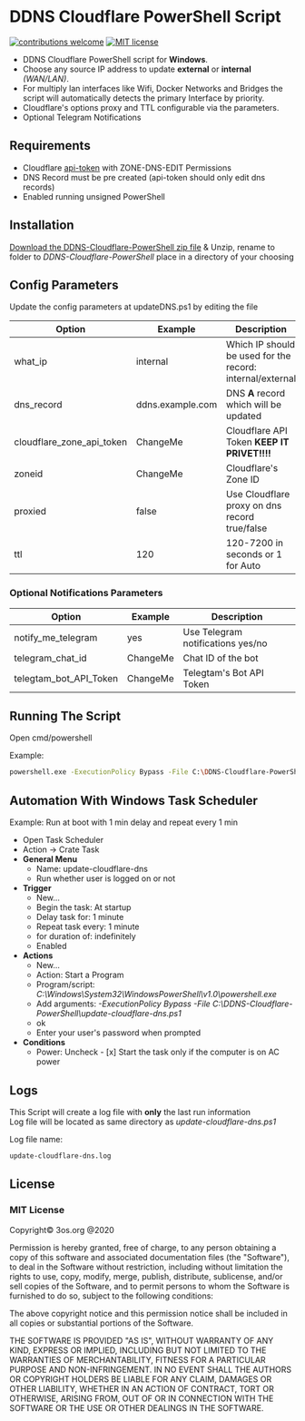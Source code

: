 # DDNS Cloudflare PowerShell Script

[![contributions welcome](https://img.shields.io/badge/contributions-welcome-brightgreen.svg?style=flat)](https://github.com/fire1ce/3os.org/tree/master/src)
[![MIT license](https://img.shields.io/badge/License-MIT-blue.svg)](https://mit-license.org/)

*   DDNS Cloudflare PowerShell script for __Windows__.
*   Choose any source IP address to update  __external__ or __internal__  _(WAN/LAN)_.
*   For multiply lan interfaces like Wifi, Docker Networks and Bridges the script will automatically detects the primary Interface by priority.
*   Cloudflare's options proxy and TTL configurable via the parameters.
*   Optional Telegram Notifications

## Requirements

*   Cloudflare [api-token](https://dash.cloudflare.com/profile/api-tokens) with ZONE-DNS-EDIT Permissions
*   DNS Record must be pre created (api-token should only edit dns records)
*   Enabled running unsigned PowerShell

## Installation

[Download the DDNS-Cloudflare-PowerShell zip file](https://github.com/fire1ce/DDNS-Cloudflare-PowerShell/archive/refs/heads/main.zip) & Unzip,
rename to folder to _DDNS-Cloudflare-PowerShell_ place in a directory of your choosing

## Config Parameters

Update the config parameters at updateDNS.ps1 by editing the file

| __Option__                | __Example__      | __Description__                                           |
| ------------------------- | ---------------- | --------------------------------------------------------- |
| what_ip                   | internal         | Which IP should be used for the record: internal/external |
| dns_record                | ddns.example.com | DNS __A__ record which will be updated                    |
| cloudflare_zone_api_token | ChangeMe         | Cloudflare API Token __KEEP IT PRIVET!!!!__               |
| zoneid                    | ChangeMe         | Cloudflare's Zone ID                                      |
| proxied                   | false            | Use Cloudflare proxy on dns record true/false             |
| ttl                       | 120              | 120-7200 in seconds or 1 for Auto                         |

### Optional Notifications Parameters

| __Option__             | __Example__ | __Description__                   |
| ---------------------- | ----------- | --------------------------------- |
| notify_me_telegram     | yes         | Use Telegram notifications yes/no |
| telegram_chat_id       | ChangeMe    | Chat ID of the bot                |
| telegtam_bot_API_Token | ChangeMe    | Telegtam's Bot API Token          |

## Running The Script

Open cmd/powershell

Example:

```bash
powershell.exe -ExecutionPolicy Bypass -File C:\DDNS-Cloudflare-PowerShell\update-cloudflare-dns.ps1
```

## Automation With Windows Task Scheduler

Example:
Run at boot with 1 min delay and repeat every 1 min

* Open Task Scheduler
* Action -> Crate Task
* __General Menu__
    * Name: update-cloudflare-dns
    * Run whether user is logged on or not
* __Trigger__
    * New...
    * Begin the task: At startup
    * Delay task for: 1 minute
    * Repeat task every: 1 minute
    * for duration of: indefinitely
    * Enabled
* __Actions__
    * New...
    * Action: Start a Program
    * Program/script: _C:\Windows\System32\WindowsPowerShell\v1.0\powershell.exe_
    * Add arguments: _-ExecutionPolicy Bypass -File C:\DDNS-Cloudflare-PowerShell\update-cloudflare-dns.ps1_
    * ok
    * Enter your user's password when prompted
* __Conditions__
    * Power: Uncheck - [x] Start the task only if the computer is on AC power

## Logs

This Script will create a log file with __only__ the last run information  
Log file will be located as same directory as _update-cloudflare-dns.ps1_

Log file name:

```bash
update-cloudflare-dns.log
```

## License

### MIT License

Copyright© 3os.org @2020

Permission is hereby granted, free of charge, to any person obtaining a copy
of this software and associated documentation files (the "Software"), to
deal in the Software without restriction, including without limitation the
rights to use, copy, modify, merge, publish, distribute, sublicense, and/or
sell copies of the Software, and to permit persons to whom the Software is
furnished to do so, subject to the following conditions:

The above copyright notice and this permission notice shall be included in
all copies or substantial portions of the Software.

THE SOFTWARE IS PROVIDED "AS IS", WITHOUT WARRANTY OF ANY KIND, EXPRESS OR
IMPLIED, INCLUDING BUT NOT LIMITED TO THE WARRANTIES OF MERCHANTABILITY,
FITNESS FOR A PARTICULAR PURPOSE AND NON-INFRINGEMENT. IN NO EVENT SHALL THE
AUTHORS OR COPYRIGHT HOLDERS BE LIABLE FOR ANY CLAIM, DAMAGES OR OTHER
LIABILITY, WHETHER IN AN ACTION OF CONTRACT, TORT OR OTHERWISE, ARISING
FROM, OUT OF OR IN CONNECTION WITH THE SOFTWARE OR THE USE OR OTHER DEALINGS
IN THE SOFTWARE.
